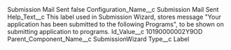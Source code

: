 <?xml version="1.0" encoding="UTF-8"?>
<CustomMetadata xmlns="http://soap.sforce.com/2006/04/metadata" xmlns:xsi="http://www.w3.org/2001/XMLSchema-instance" xmlns:xsd="http://www.w3.org/2001/XMLSchema">
    <label>Submission Mail Sent</label>
    <protected>false</protected>
    <values>
        <field>Configuration_Name__c</field>
        <value xsi:type="xsd:string">Submission Mail Sent</value>
    </values>
    <values>
        <field>Help_Text__c</field>
        <value xsi:type="xsd:string">This label used in Submission Wizard, stores message &quot;Your application has been submitted to the following Programs&quot;, to be shown on submitting application to programs.</value>
    </values>
    <values>
        <field>Id_Value__c</field>
        <value xsi:type="xsd:string">10190000002Y9OD</value>
    </values>
    <values>
        <field>Parent_Component_Name__c</field>
        <value xsi:type="xsd:string">SubmissionWizard</value>
    </values>
    <values>
        <field>Type__c</field>
        <value xsi:type="xsd:string">Label</value>
    </values>
</CustomMetadata>
